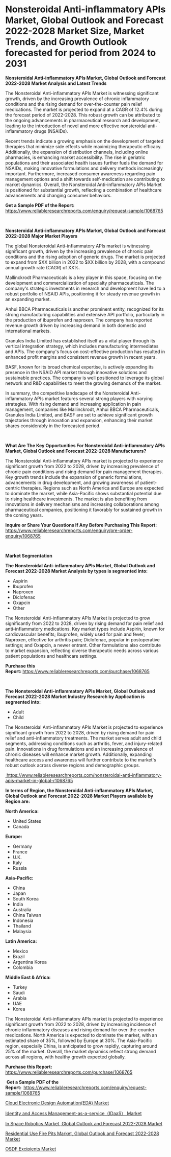 <p><h1>Nonsteroidal Anti-inflammatory APIs Market, Global Outlook and Forecast 2022-2028 Market Size, Market Trends, and Growth Outlook forecasted for period from 2024 to 2031</h1></p><p><strong>Nonsteroidal Anti-inflammatory APIs Market, Global Outlook and Forecast 2022-2028 Market Analysis and Latest Trends</strong></p>
<p><p>The Nonsteroidal Anti-inflammatory APIs Market is witnessing significant growth, driven by the increasing prevalence of chronic inflammatory conditions and the rising demand for over-the-counter pain relief medications. The market is projected to expand at a CAGR of 12.4% during the forecast period of 2022-2028. This robust growth can be attributed to the ongoing advancements in pharmaceutical research and development, leading to the introduction of novel and more effective nonsteroidal anti-inflammatory drugs (NSAIDs).</p><p>Recent trends indicate a growing emphasis on the development of targeted therapies that minimize side effects while maximizing therapeutic efficacy. Additionally, the expansion of distribution channels, including online pharmacies, is enhancing market accessibility. The rise in geriatric populations and their associated health issues further fuels the demand for NSAIDs, making innovative formulations and delivery methods increasingly important. Furthermore, increased consumer awareness regarding pain management options and a shift towards self-medication are contributing to market dynamics. Overall, the Nonsteroidal Anti-inflammatory APIs Market is positioned for substantial growth, reflecting a combination of healthcare advancements and changing consumer behaviors.</p></p>
<p><strong>Get a Sample PDF of the Report:&nbsp;</strong> <a href="https://www.reliableresearchreports.com/enquiry/request-sample/1068765">https://www.reliableresearchreports.com/enquiry/request-sample/1068765</a></p>
<p>&nbsp;</p>
<p><strong>Nonsteroidal Anti-inflammatory APIs Market, Global Outlook and Forecast 2022-2028 Major Market Players</strong></p>
<p><p>The global Nonsteroidal Anti-inflammatory APIs market is witnessing significant growth, driven by the increasing prevalence of chronic pain conditions and the rising adoption of generic drugs. The market is projected to expand from $XX billion in 2022 to $XX billion by 2028, with a compound annual growth rate (CAGR) of XX%.</p><p>Mallinckrodt Pharmaceuticals is a key player in this space, focusing on the development and commercialization of specialty pharmaceuticals. The company's strategic investments in research and development have led to a robust portfolio of NSAID APIs, positioning it for steady revenue growth in an expanding market.</p><p>Anhui BBCA Pharmaceuticals is another prominent entity, recognized for its strong manufacturing capabilities and extensive API portfolio, particularly in the production of ibuprofen and naproxen. The company has reported revenue growth driven by increasing demand in both domestic and international markets.</p><p>Granules India Limited has established itself as a vital player through its vertical integration strategy, which includes manufacturing intermediates and APIs. The company's focus on cost-effective production has resulted in enhanced profit margins and consistent revenue growth in recent years.</p><p>BASF, known for its broad chemical expertise, is actively expanding its presence in the NSAID API market through innovative solutions and sustainable practices. The company is well positioned to leverage its global network and R&D capabilities to meet the growing demands of the market.</p><p>In summary, the competitive landscape of the Nonsteroidal Anti-inflammatory APIs market features several strong players with varying strategies. With rising demand and increasing application in pain management, companies like Mallinckrodt, Anhui BBCA Pharmaceuticals, Granules India Limited, and BASF are set to achieve significant growth trajectories through innovation and expansion, enhancing their market shares considerably in the forecasted period.</p></p>
<p>&nbsp;</p>
<p><strong>What Are The Key Opportunities For Nonsteroidal Anti-inflammatory APIs Market, Global Outlook and Forecast 2022-2028 Manufacturers?</strong></p>
<p><p>The Nonsteroidal Anti-inflammatory APIs market is projected to experience significant growth from 2022 to 2028, driven by increasing prevalence of chronic pain conditions and rising demand for pain management therapies. Key growth trends include the expansion of generic formulations, advancements in drug development, and growing awareness of patient-centric therapies. Regions such as North America and Europe are expected to dominate the market, while Asia-Pacific shows substantial potential due to rising healthcare investments. The market is also benefiting from innovations in delivery mechanisms and increasing collaborations among pharmaceutical companies, positioning it favorably for sustained growth in the coming years.</p></p>
<p><strong>Inquire or Share Your Questions If Any Before Purchasing This Report:</strong> <a href="https://www.reliableresearchreports.com/enquiry/pre-order-enquiry/1068765">https://www.reliableresearchreports.com/enquiry/pre-order-enquiry/1068765</a></p>
<p>&nbsp;</p>
<p><strong>Market Segmentation</strong></p>
<p><strong>The Nonsteroidal Anti-inflammatory APIs Market, Global Outlook and Forecast 2022-2028 Market Analysis by types is segmented into:</strong></p>
<p><ul><li>Aspirin</li><li>Ibuprofen</li><li>Naproxen</li><li>Diclofenac</li><li>Oxapcin</li><li>Other</li></ul></p>
<p><p>The Nonsteroidal Anti-inflammatory APIs Market is projected to grow significantly from 2022 to 2028, driven by rising demand for pain relief and anti-inflammatory medications. Key market types include Aspirin, known for cardiovascular benefits; Ibuprofen, widely used for pain and fever; Naproxen, effective for arthritis pain; Diclofenac, popular in postoperative settings; and Oxapcin, a newer entrant. Other formulations also contribute to market expansion, reflecting diverse therapeutic needs across various patient populations and healthcare settings.</p></p>
<p><strong>Purchase this Report:&nbsp;</strong><a href="https://www.reliableresearchreports.com/purchase/1068765">https://www.reliableresearchreports.com/purchase/1068765</a></p>
<p>&nbsp;</p>
<p><strong>The Nonsteroidal Anti-inflammatory APIs Market, Global Outlook and Forecast 2022-2028 Market Industry Research by Application is segmented into:</strong></p>
<p><ul><li>Adult</li><li>Child</li></ul></p>
<p><p>The Nonsteroidal Anti-inflammatory APIs Market is projected to experience significant growth from 2022 to 2028, driven by rising demand for pain relief and anti-inflammatory treatments. The market serves adult and child segments, addressing conditions such as arthritis, fever, and injury-related pain. Innovations in drug formulations and an increasing prevalence of chronic diseases will enhance market growth. Additionally, expanding healthcare access and awareness will further contribute to the market's robust outlook across diverse regions and demographic groups.</p></p>
<p><a href="https://www.reliableresearchreports.com/nonsteroidal-anti-inflammatory-apis-market-in-global-r1068765">&nbsp;https://www.reliableresearchreports.com/nonsteroidal-anti-inflammatory-apis-market-in-global-r1068765</a></p>
<p><strong>In terms of Region, the Nonsteroidal Anti-inflammatory APIs Market, Global Outlook and Forecast 2022-2028 Market Players available by Region are:</strong></p>
<p>
    <p> <strong> North America: </strong>
        <ul>
            <li>United States</li>
            <li>Canada</li>
        </ul>
        </p> 
    <p> <strong> Europe: </strong>
        <ul>
            <li>Germany</li>
            <li>France</li>
            <li>U.K.</li>
            <li>Italy</li>
            <li>Russia</li>
        </ul>
        </p> 
    <p> <strong> Asia-Pacific: </strong>
        <ul>
            <li>China</li>
            <li>Japan</li>
            <li>South Korea</li>
            <li>India</li>
            <li>Australia</li>
            <li>China Taiwan</li>
            <li>Indonesia</li>
            <li>Thailand</li>
            <li>Malaysia</li>
        </ul>
        </p> 
    <p> <strong> Latin America: </strong>
        <ul>
            <li>Mexico</li>
            <li>Brazil</li>
            <li>Argentina Korea</li>
            <li>Colombia</li>
        </ul>
        </p> 
    <p> <strong> Middle East & Africa: </strong>
        <ul>
            <li>Turkey</li>
            <li>Saudi</li>
            <li>Arabia</li>
            <li>UAE</li>
            <li>Korea</li>
        </ul>
    </p>
    </p>
<p><p>The Nonsteroidal Anti-inflammatory APIs market is projected to experience significant growth from 2022 to 2028, driven by increasing incidence of chronic inflammatory diseases and rising demand for over-the-counter medications. North America is expected to dominate the market, with an estimated share of 35%, followed by Europe at 30%. The Asia-Pacific region, especially China, is anticipated to grow rapidly, capturing around 25% of the market. Overall, the market dynamics reflect strong demand across all regions, with healthy growth expected globally.</p></p>
<p><strong>Purchase this Report: </strong><a href="https://www.reliableresearchreports.com/purchase/1068765">https://www.reliableresearchreports.com/purchase/1068765</a></p>
<p>&nbsp;<strong>Get a Sample PDF of the Report:&nbsp;&nbsp;</strong><a href="https://www.reliableresearchreports.com/enquiry/request-sample/1068765">https://www.reliableresearchreports.com/enquiry/request-sample/1068765</a></p>
<p><strong></strong></p>
<p><p><a href="https://medium.com/@brendafgmorris532/cloud-electronic-design-automation-eda-industry-analysis-report-its-market-size-growing-with-a-9ddd05db8c32">Cloud Electronic Design Automation(EDA) Market</a></p><p><a href="https://medium.com/@david.mackay7867865/global-identity-and-access-management-as-a-service-idaas-market-analysis-trends-forecasts-and-73f414fe6b25">Identity and Access Management-as-a-service（IDaaS） Market</a></p><p><a href="https://github.com/ashepherd82/Market-Research-Report-List-6/blob/main/in-space-robotics-market-global-outlook-and-forecast-2022-2028-market.md">In Space Robotics Market, Global Outlook and Forecast 2022-2028 Market</a></p><p><a href="https://github.com/irfadac/Market-Research-Report-List-4/blob/main/residential-use-fire-pits-market-global-outlook-and-forecast-2022-2028-market.md">Residential Use Fire Pits Market, Global Outlook and Forecast 2022-2028 Market</a></p><p><a href="https://issuu.com/reportprime-2/docs/osdf-excipients-market-size-2030.pp_ea73ee783b5058">OSDF Excipients Market</a></p></p>
